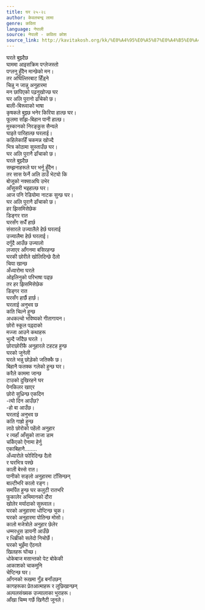 ```yaml
---
title: घर २५-२८
author: केवलचन्द्र लामा
genre: कविता
language: नेपाली
source: नेपाली - कविता कोश
source_link: http://kavitakosh.org/kk/%E0%A4%95%E0%A5%87%E0%A4%B5%E0%A4%B2%E0%A4%9A%E0%A4%A8%E0%A5%8D%E0%A4%A6%E0%A5%8D%E0%A4%B0_%E0%A4%B2%E0%A4%BE%E0%A4%AE%E0%A4%BE
---
```


घरले बुझ्दैछ  
घाममा आइसक्रिम पग्लेजस्तो  
पग्लनु हुँदैन मान्छेको मन।  
तर अघिल्तिरबाट हिँड़्‌ने  
चिन्नु न जान्नु अनुहारमा  
मन छापिएको पढ़नुखोज्छ घर  
घर अलि पुरानो ढॉंचेको छ।  
बाली-बिरूवाको भाषा  
कृषकले बुझ्छ भनेर किरिया हाल्छ घर।  
फूलमा सॉंझ-बिहान पानी हाल्छ।  
मुस्कानको निरङ्‌कुस सैन्यले  
घाइते पारिहाल्छ घरलाई।  
कहिलेकाहिँ चकमन्न खोज्दै  
भित्र कोठामा सुस्ताउँछ घर।  
घर अलि पुरानै ढॉंचाको छ।  
घरले बुझ्दैछ  
सम्झनाहरूले घर भर्नु हुँदैन।  
तर सास फेर्ने अलि ठाउँ भेट्यो कि  
बोजूको नक्साअघि उभेर  
आँसुसरी भइहाल्छ घर।  
आज पनि रेडियोमा नाटक सुन्छ घर।  
घर अलि पुरानै ढॉंचाको छ।  
हर झिसमिसेछेक  
डिङ्गर रात  
घरसँग सधैँ हार्छ  
संसारले उज्यालैले हेर्छ घरलाई  
उज्यालैमा हेर्छ घरलाई।  
दर्गुदै आउँछ उज्यालो  
लजाएर आँगनमा बसिरहन्छ  
घरकी छोरीले खोलिदिन्छे दैलो  
चिया खान्छ  
अँध्यारोमा घरले  
ओइलिनुको परिभाषा पढ्छ  
तर हर झिसमिसेछेक  
डिड्गर रात  
घरसँग हार्छै हार्छ।  
घरलाई अनुभव छ  
कति चिल्ने हुन्छ  
अधकल्चो भविष्यको गीतागायन।  
छोरो स्कूल पढ़्‌दाको  
मज्जा आउने कथाहरू  
भुल्दै जॉंदैछ घरले ।  
छोराछोरीकै अनुहारले टहटह हुन्छ  
घरको जुनेली  
घरले भन्नु छोड़ेको जतिक्कै छ।  
बिहानै फतक्क गलेको हुन्छ घर।  
करैले काममा जान्छ  
टाउको दुखिरहने घर  
पेनकिलर खाएर  
छोरो सुध्रिन्छ एकदिन  
-त्यो दिन आउँछ?  
-हो बा आउँछ।  
घरलाई अनुभव छ  
कति गाह्रो हुन्छ  
लाठे छोरोको पहेंलो अनुहार  
र त्यहॉं आँसुको ताजा डाम  
चर्किएको ऐनामा हेर्नु  
एकाबिहानै........  
अँध्यारोले फोरिदिन्छ दैलो  
र घरभित्र पस्छे  
काली बेस्से रात।  
पानीको सङ्लो अनुहारमा टॉंसिन्छन्‌  
बाल्टीभरि कालो रङ्ग।  
समर्पित हुन्छ घर कलुटी रातभरि  
फुकालेर अभिमानको दौरा  
खोलेर मर्यादाको सुरूवाल।  
घरको अनुहारमा धोप्टिन्छ चुक।  
घरको अनुहारमा पोतिन्छ मोसो।  
कालो मजेत्रोले अनुहार छेलेर  
धम्मरधुस डायनी आउँछे  
र धिब्रीको सलेदो निचोर्छे।  
घरको भुइँमा ऐंठनले  
खिलहरू घोंच्छ।  
धोकेबाज मसान्तको पेट बोकेकी  
आकाशको चाकमुनि  
चेप्टिन्छ घर।  
आँगनको रूखमा गुँड़ बनॉंउछन्‌  
कागहरूका प्रेतआत्माहरू र लुछिखान्छन्‌  
अल्पलसंख्यक उज्यालाका भुराहरू।  
आँखा चिम्म गर्छे खिनैटी जूनले।
